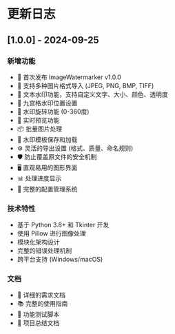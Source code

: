 # 更新日志

## [1.0.0] - 2024-09-25

### 新增功能
- 🎉 首次发布 ImageWatermarker v1.0.0
- 📁 支持多种图片格式导入 (JPEG, PNG, BMP, TIFF)
- 🎨 文本水印功能，支持自定义文字、大小、颜色、透明度
- 📍 九宫格水印位置设置
- 🔄 水印旋转功能 (0-360度)
- 👀 实时预览功能
- 📦 批量图片处理
- 💾 水印模板保存和加载
- ⚙️ 灵活的导出设置 (格式、质量、命名规则)
- 🛡️ 防止覆盖原文件的安全机制
- 🖥️ 直观易用的图形界面
- 📊 处理进度显示
- 🔧 完整的配置管理系统

### 技术特性
- 基于 Python 3.8+ 和 Tkinter 开发
- 使用 Pillow 进行图像处理
- 模块化架构设计
- 完整的错误处理机制
- 跨平台支持 (Windows/macOS)

### 文档
- 📖 详细的需求文档
- 📚 完整的使用指南
- 🧪 功能测试脚本
- 📝 项目总结文档